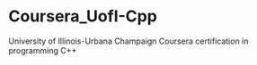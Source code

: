 # Coursera_UofI-Cpp
 University of Illinois-Urbana Champaign Coursera certification in programming C++
